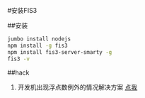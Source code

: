 #安装FIS3

##安装

```bash
jumbo install nodejs
npm install -g fis3
npm install fis3-server-smarty -g
fis3 -v
```

##hack
1. 开发机出现浮点数例外的情况解决方案
[点我](http://agroup.baidu.com/fis/md/article/11475)
